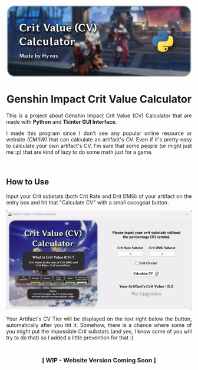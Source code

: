 <a href="https://github.com/hyvos07/cv-calculator" align="center">
    <img src="src/banner.png">
</a>

<br>

<h1 align="center"> Genshin Impact Crit Value Calculator </h1>

<p align="justify">This is a project about Genshin Impact Crit Value (CV) Calculator that are made with <b>Python</b> and <b>Tkinter GUI Interface</b>.</p>

<p align="justify">I made this program since I don't see any popular online resource or website <i>(CMIIW)</i> that can calculate an artifact's CV. Even if it's pretty easy to calculate your own artifact's CV, I'm sure that some people (or might just me :p) that are kind of lazy to do some math just for a game.</p>

<br>

## How to Use
<p align="justify">
    Input your Crit substats (both Crit Rate and Drit DMG) of your artifact on the entry box and hit that "Calculate CV" with a small cocogoat button.<br>
</p>

![alt text](src/demo.gif)

<p align="justify">
    Your Artifact's CV Tier will be displayed on the text right below the button, automatically after you hit it. Somehow, there is a chance where some of you might put the impossible Crit substats (and yes, I know some of you will try to do that) so I added a little prevention for that :&#41;
</p>

<h3 align="center">
    <br>
    [ WIP - Website Version Coming Soon ]
</h3>
